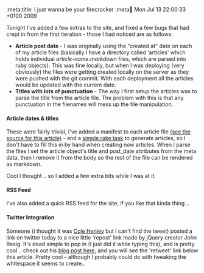 :meta:title: I just wanna be your firecracker
:meta:date: Mon Jul 13 22:00:33 +0100 2009

Tonight I've added a few extras to the site, and fixed a few bugs that had crept in from the first iteration - those I had noticed are as follows:

* **Article post date** - I was originally using the "created at" date on each of my article files (basically I have a directory called 'articles' which holds individual _article-name.markdown_ files, which are parsed into ruby objects). This was fine locally, but when I was deploying (very obviously) the files were getting created locally on the server as they were pushed with the git commit. With each deployment all the articles would be updated with the current date.
* **Titles with lots of punctuation** - The way I first setup the articles was to parse the title from the article file. The problem with this is that any punctuation in the filenames will mess up the file manipulation.

#### Article dates &amp; titles
These were fairly trivial, I've added a manifest to each article file [(see the source for this article)](http://github.com/jasoncale/jasoncaledotcom/raw/26029a026d422e5d51c51c34a878ee547b86ab70/articles/2-i-just-wanna-be-your-firecracker.markdown) - and a [simple rake task](http://github.com/jasoncale/jasoncaledotcom/blob/d00c802662757b873f47564284b7a744bb766b73/Rakefile) to generate articles, so I don't have to fill this in by hand when creating now articles. When I parse the files I set the article object's title and post_date attributes from the meta data, then I remove it from the body so the rest of the file can be rendered as markdown.

Cool I thought .. so I added a few extra bits while I was at it.

#### RSS Feed
I've also added a quick RSS feed for the site, if you like that kinda thing .. 

#### Twitter Integration
Someone (i thought it was [Cole Henley](http://twitter.com/cole007) but I can't find the tweet) posted a link on twitter today to a nice little 'repost' link made by jQuery creator John Resig. It's dead simple to pop in (I just did it while typing this), and is pretty cool .. check out his [blog post here](http://ejohn.org/blog/retweet/), and you will see the 'retweet' link below this article. Pretty cool - although I probably could do with tweaking the whitespace it seems to create..
